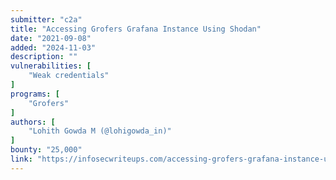 ```yaml
---
submitter: "c2a"
title: "Accessing Grofers Grafana Instance Using Shodan"
date: "2021-09-08"
added: "2024-11-03"
description: ""
vulnerabilities: [
    "Weak credentials"
]
programs: [
    "Grofers"
]
authors: [
    "Lohith Gowda M (@lohigowda_in)"
]
bounty: "25,000"
link: "https://infosecwriteups.com/accessing-grofers-grafana-instance-using-shodan-52c585ada797"
---
```




